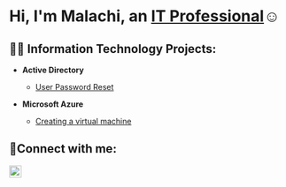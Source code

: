 <h1>Hi, I'm Malachi, an <a href="https://www.linkedin.com/in/malachi-rayfield-522a1125b/">IT Professional</a>☺</h1>

<h2>👨‍💻 Information Technology Projects:</h2>

- <b>Active Directory </b>
  - [User Password Reset](https://github.com/mzrayfield/Resetting-a-password-in-Active-Directory)

- <b>Microsoft Azure</b>
  - [Creating a virtual machine](https://github.com/mzrayfield/creating-a-virtual-machine)
  

<h2>🤳Connect with me:</h2>


[<img align="left" alt="Josh | LinkedIn" width="22px" src="https://cdn.jsdelivr.net/npm/simple-icons@v3/icons/linkedin.svg" />][linkedin]



[linkedin]: https://www.linkedin.com/in/malachi-rayfield-522a1125b/
